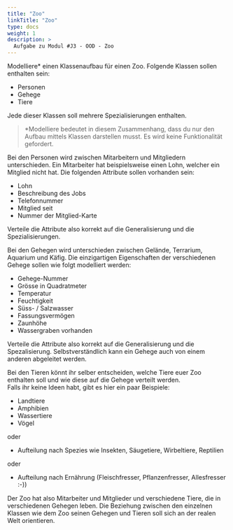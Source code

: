```yaml
---
title: "Zoo"
linkTitle: "Zoo"
type: docs
weight: 1
description: >
  Aufgabe zu Modul #J3 - OOD - Zoo
---
```

Modelliere* einen Klassenaufbau für einen Zoo. Folgende Klassen sollen enthalten sein: 
- Personen
- Gehege
- Tiere

Jede dieser Klassen soll mehrere Spezialisierungen enthalten.

> *Modelliere bedeutet in diesem Zusammenhang, dass du nur den Aufbau mittels Klassen darstellen musst. Es wird keine Funktionalität gefordert.  

Bei den Personen wird zwischen Mitarbeitern und Mitgliedern unterschieden.
Ein Mitarbeiter hat beispielsweise einen Lohn, welcher ein Mitglied nicht hat.
Die folgenden Attribute sollen vorhanden sein:
- Lohn
- Beschreibung des Jobs
- Telefonnummer
- Mitglied seit
- Nummer der Mitglied-Karte

Verteile die Attribute also korrekt auf die Generalisierung und die Spezialisierungen.

Bei den Gehegen wird unterschieden zwischen Gelände, Terrarium, Aquarium und Käfig.
Die einzigartigen Eigenschaften der verschiedenen Gehege sollen wie folgt modelliert werden:
- Gehege-Nummer
- Grösse in Quadratmeter
- Temperatur
- Feuchtigkeit
- Süss- / Salzwasser
- Fassungsvermögen
- Zaunhöhe
- Wassergraben vorhanden

Verteile die Attribute also korrekt auf die Generalisierung und die Spezalisierung.
Selbstverständlich kann ein Gehege auch von einem anderen abgeleitet werden.

Bei den Tieren könnt ihr selber entscheiden, welche Tiere euer Zoo enthalten soll und wie diese auf die Gehege verteilt werden.<br>
Falls ihr keine Ideen habt, gibt es hier ein paar Beispiele:
- Landtiere
- Amphibien
- Wassertiere
- Vögel 

oder
- Aufteilung nach Spezies wie Insekten, Säugetiere, Wirbeltiere, Reptilien

oder
- Aufteilung nach Ernährung (Fleischfresser, Pflanzenfresser, Allesfresser :-))

Der Zoo hat also Mitarbeiter und Mitglieder und verschiedene Tiere, die in verschiedenen Gehegen leben.
Die Beziehung zwischen den einzelnen Klassen wie dem Zoo seinen Gehegen und Tieren soll sich an der realen Welt orientieren.

